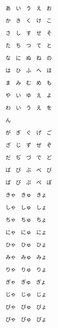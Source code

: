 あ　い　う　え　お

か　き　く　け　こ

さ　し　す　せ　そ

た　ち　つ　て　と

な　に　ぬ　ね　の

は　ひ　ふ　へ　ほ

ま　み　む　め　も

や　い　ゆ　え　よ

わ　い　う　え　を

ん



が　ぎ　ぐ　げ　ご

ざ　じ　ず　ぜ　ぞ

だ　ぢ　づ　で　ど

ば　び　ぶ　べ　び

ぱ　ぴ　ぷ　ぺ　ぽ



きゃ　きゅ　きょ

しゃ　しゅ　しょ

ちゃ　ちゅ　ちょ

にゃ　にゅ　にょ

ひゃ　ひゅ　ひょ

みゃ　みゅ　みょ

りゃ　りゅ　りょ

ぎゃ　ぎゅ　ぎょ

じゃ　じゅ　じょ

びゃ　びゅ　びょ

ぴゃ　ぴゅ　ぴょ
